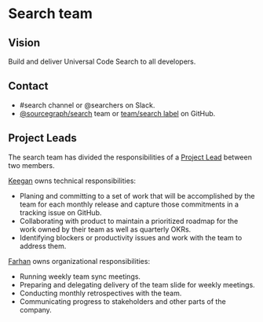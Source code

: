 # Search team

## Vision

Build and deliver Universal Code Search to all developers.

## Contact

- #search channel or @searchers on Slack.
- [@sourcegraph/search](https://github.com/orgs/sourcegraph/teams/search) team or [team/search label](https://github.com/sourcegraph/sourcegraph/issues?q=is%3Aissue+is%3Aopen+label%3Ateam%2Fsearch+) on GitHub.

## Project Leads

The search team has divided the responsibilities of a [Project Lead](../roles.md#project-lead) between two members.

[Keegan](https://github.com/keegancsmith) owns technical responsibilities:

- Planing and committing to a set of work that will be accomplished by the team for each monthly release and capture those commitments in a tracking issue on GitHub.
- Collaborating with product to maintain a prioritized roadmap for the work owned by their team as well as quarterly OKRs.
- Identifying blockers or productivity issues and work with the team to address them.

[Farhan](https://github.com/attfarhan) owns organizational responsibilities:

- Running weekly team sync meetings.
- Preparing and delegating delivery of the team slide for weekly meetings.
- Conducting monthly retrospectives with the team.
- Communicating progress to stakeholders and other parts of the company.
